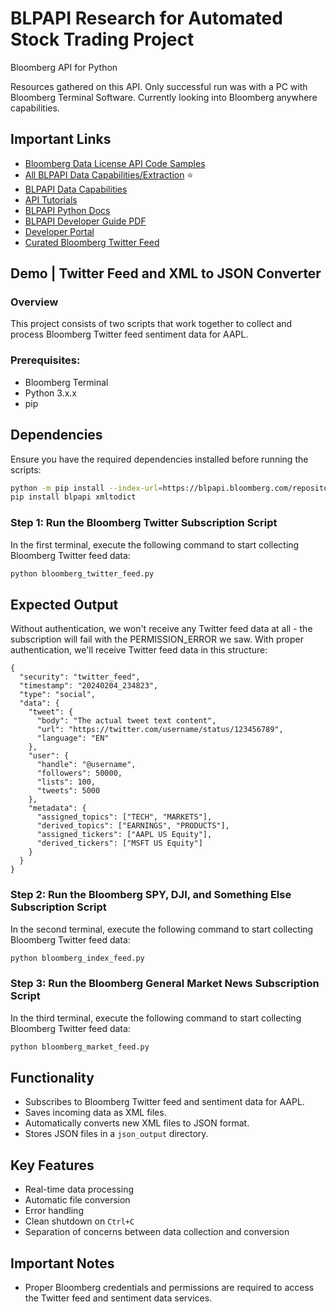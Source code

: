 # BLPAPI Research for Automated Stock Trading Project
Bloomberg API for Python 

Resources gathered on this API. Only successful run was with a PC with Bloomberg Terminal Software. Currently looking into Bloomberg anywhere capabilities.

## Important Links
- [Bloomberg Data License API Code Samples](https://developer.bloomberg.com/portal/downloads?releaseStatus=current#data_license_rest_api_code_samples)
- [All BLPAPI Data Capabilities/Extraction](https://developer.bloomberg.com/portal/apis/blpapi?chapterId=5447&entityType=document#api_services-service_table) ⭐
- [BLPAPI Data Capabilities](https://developer.bloomberg.com/portal/apis/blpapi?chapterId=5400&entityType=document)
- [API Tutorials](https://developer.bloomberg.com/portal/tutorials)
- [BLPAPI Python Docs](https://bloomberg.github.io/blpapi-docs/python/3.24.11/index.html)
- [BLPAPI Developer Guide PDF](https://data.bloomberglp.com/professional/sites/10/2017/03/BLPAPI-Core-Developer-Guide.pdf)
- [Developer Portal](https://developer.bloomberg.com/portal/products?interfaces=bloomberg_api_blpapi)
- [Curated Bloomberg Twitter Feed](https://developer.bloomberg.com/portal/products/edf?chapterId=767&entityType=document)


## Demo | Twitter Feed and XML to JSON Converter

### Overview
This project consists of two scripts that work together to collect and process Bloomberg Twitter feed sentiment data for AAPL.

### Prerequisites:
- Bloomberg Terminal
- Python 3.x.x
- pip

## Dependencies
Ensure you have the required dependencies installed before running the scripts:
```sh
python -m pip install --index-url=https://blpapi.bloomberg.com/repository/releases/python/simple blpapi
pip install blpapi xmltodict
```

### Step 1: Run the Bloomberg Twitter Subscription Script
In the first terminal, execute the following command to start collecting Bloomberg Twitter feed data:
```sh
python bloomberg_twitter_feed.py
```
## Expected Output
Without authentication, we won't receive any Twitter feed data at all - the subscription will fail with the PERMISSION_ERROR we saw.
With proper authentication, we'll receive Twitter feed data in this structure:
```
{
  "security": "twitter_feed",
  "timestamp": "20240204_234823",
  "type": "social",
  "data": {
    "tweet": {
      "body": "The actual tweet text content",
      "url": "https://twitter.com/username/status/123456789",
      "language": "EN"
    },
    "user": {
      "handle": "@username",
      "followers": 50000,
      "lists": 100,
      "tweets": 5000
    },
    "metadata": {
      "assigned_topics": ["TECH", "MARKETS"],
      "derived_topics": ["EARNINGS", "PRODUCTS"],
      "assigned_tickers": ["AAPL US Equity"],
      "derived_tickers": ["MSFT US Equity"]
    }
  }
}

```
### Step 2: Run the Bloomberg SPY, DJI, and Something Else Subscription Script
In the second  terminal, execute the following command to start collecting Bloomberg Twitter feed data:
```sh
python bloomberg_index_feed.py
```

### Step 3: Run the Bloomberg General Market News Subscription Script
In the third terminal, execute the following command to start collecting Bloomberg Twitter feed data:
```sh
python bloomberg_market_feed.py
```


## Functionality
- Subscribes to Bloomberg Twitter feed and sentiment data for AAPL.
- Saves incoming data as XML files.
- Automatically converts new XML files to JSON format.
- Stores JSON files in a `json_output` directory.

## Key Features
- Real-time data processing
- Automatic file conversion
- Error handling
- Clean shutdown on `Ctrl+C`
- Separation of concerns between data collection and conversion



## Important Notes
- Proper Bloomberg credentials and permissions are required to access the Twitter feed and sentiment data services.

